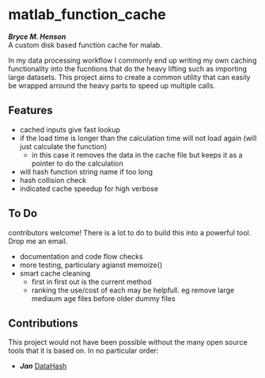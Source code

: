 # matlab_function_cache
***Bryce M. Henson***  
A custom disk based function cache for malab.

In my data processing workflow I commonly end up writing my own caching functionality into the fucntions that do the heavy lifting such as importing large datasets. This project aims to create a common utility that can easily be wrapped arround the heavy parts to speed up multiple calls.

## Features
- cached inputs give fast lookup
- if the load time is longer than the calculation time will not load again (will just calculate the function)
  - in this case it removes the data in the cache file but keeps it as a pointer to do the calculation
- will hash function string name if too long  
- hash collision check
- indicated cache speedup for high verbose

## To Do
contributors welcome! There is a lot to do to build this into a powerful tool. Drop me an email. 
- documentation and code flow checks
- more testing, particulary agianst memoize()
- smart cache cleaning
  - first in first out is the current method
  - ranking the use/cost of each may be helpfull. eg remove large mediaum age files before older dummy files

## Contributions  
This project would not have been possible without the many open source tools that it is based on. In no particular order: 

* ***Jan*** [DataHash](https://au.mathworks.com/matlabcentral/fileexchange/31272-datahash?focused=8037540&tab=function)
